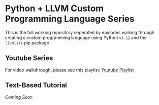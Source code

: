 # Python + LLVM Custom Programming Language Series
This is the full working repository seperated by episodes walking through creating 
a custom programming language using Python `v3.12` and the `llvmlite` pip package

## Youtube Series
For video walkthrough, please see this playlist: [Youtube Playlist](https://www.youtube.com/playlist?list=PLCJHRjnsxJFoK8e-RaNZUa7R4BaPqczHX)

## Text-Based Tutorial
*Coming Soon*
